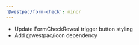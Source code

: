 ```yaml
---
'@westpac/form-check': minor
---
```


- Update FormCheckReveal trigger button styling
- Add @westpac/icon dependency
